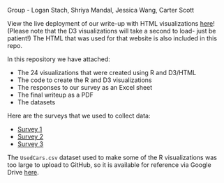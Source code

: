 Group - Logan Stach, Shriya Mandal, Jessica Wang, Carter Scott

View the live deployment of our write-up with HTML visualizations [here](https://final-data-vis.tiiny.site)! (Please note that the D3 visualizations will take a second to load- just be patient!)  The HTML that was used for that website is also included in this repo.


In this repository we have attached:
* The 24 visualizations that were created using R and D3/HTML
* The code to create the R and D3 visualizations
* The responses to our survey as an Excel sheet
* The final writeup as a PDF
* The datasets

Here are the surveys that we used to collect data:
* [Survey 1](https://docs.google.com/forms/d/e/1FAIpQLSeLj7vNVGYHM3ZabBW3G-SjvDWOQeCXbBREpkGSR3CvVqKErA/viewform?fbzx=-7915634690915610099)
* [Survey 2](https://docs.google.com/forms/d/e/1FAIpQLSfEll8lS0SdfEFpTTCbWuC33J-omPhLezifmsThtYEf6DNZuw/viewform)
* [Survey 3](https://docs.google.com/forms/d/e/1FAIpQLSfO5QkBBPycYm6Dmwu_tAgtYOdhyXK-twHnUEEnsidmhM3jCA/viewform?usp=sf_link)


The ``UsedCars.csv`` dataset used to make some of the R visualizations was too large to upload to GitHub, so it is available for reference via Google Drive [here](https://docs.google.com/spreadsheets/d/1lgmtNXZ4v3w6-ThGQLW8KLwvbWbt82da/edit?usp=sharing&ouid=103166337416251255583&rtpof=true&sd=true).
